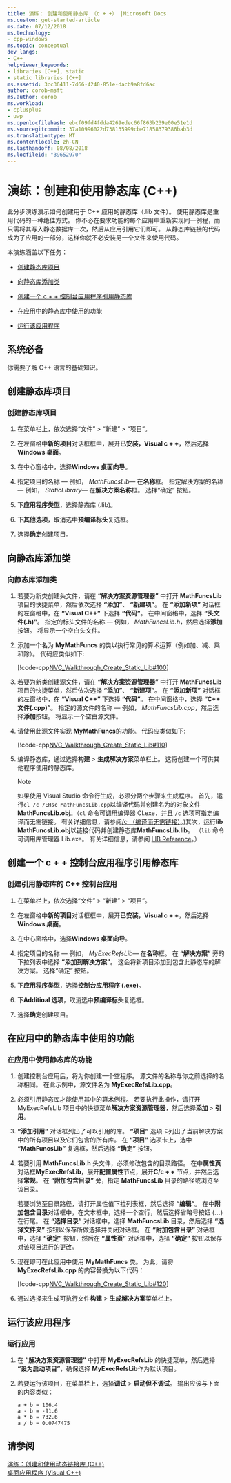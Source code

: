 ```yaml
---
title: 演练： 创建和使用静态库 （c + +） |Microsoft Docs
ms.custom: get-started-article
ms.date: 07/12/2018
ms.technology:
- cpp-windows
ms.topic: conceptual
dev_langs:
- C++
helpviewer_keywords:
- libraries [C++], static
- static libraries [C++]
ms.assetid: 3cc36411-7d66-4240-851e-dacb9a8fd6ac
author: corob-msft
ms.author: corob
ms.workload:
- cplusplus
- uwp
ms.openlocfilehash: ebcf09fd4fdda4269edec66f863b239e00e51e1d
ms.sourcegitcommit: 37a10996022d738135999cbe71858379386bab3d
ms.translationtype: MT
ms.contentlocale: zh-CN
ms.lasthandoff: 08/08/2018
ms.locfileid: "39652970"
---
```

# <a name="walkthrough-creating-and-using-a-static-library-c"></a>演练：创建和使用静态库 (C++)
此分步演练演示如何创建用于 C++ 应用的静态库（.lib 文件）。 使用静态库是重用代码的一种绝佳方式。 你不必在要求功能的每个应用中重新实现同一例程，而只需将其写入静态数据库一次，然后从应用引用它们即可。 从静态库链接的代码成为了应用的一部分，这样你就不必安装另一个文件来使用代码。  
  
 本演练涵盖以下任务：  
  
-   [创建静态库项目](#CreateLibProject)  
  
-   [向静态库添加类](#AddClassToLib)  
  
-   [创建一个 c + + 控制台应用程序引用静态库](#CreateAppToRefTheLib)  
  
-   [在应用中的静态库中使用的功能](#UseLibInApp)  
  
-   [运行该应用程序](#RunApp)  
  
## <a name="prerequisites"></a>系统必备  
 你需要了解 C++ 语言的基础知识。  
  
##  <a name="CreateLibProject"></a> 创建静态库项目  
  
### <a name="to-create-a-static-library-project"></a>创建静态库项目  
  
1.  在菜单栏上，依次选择“文件” > “新建” > “项目”。  
  
2. 在左窗格中**新的项目**对话框框中，展开**已安装，Visual c + +**，然后选择**Windows 桌面**。
  
3. 在中心窗格中，选择**Windows 桌面向导**。  
  
4.  指定项目的名称 — 例如， *MathFuncsLib*— 在**名称**框。 指定解决方案的名称 — 例如， *StaticLibrary*— 在**解决方案名称**框。 选择“确定”  按钮。  
  
5. 下**应用程序类型**，选择静态库 (.lib)。  
  
6. 下**其他选项**，取消选中**预编译标头**复选框。
  
7. 选择**确定**创建项目。  
 
##  <a name="AddClassToLib"></a> 向静态库添加类  
  
### <a name="to-add-a-class-to-the-static-library"></a>向静态库添加类  
  
1.  若要为新类创建头文件，请在 **“解决方案资源管理器”** 中打开 **MathFuncsLib**项目的快捷菜单，然后依次选择 **“添加”**、 **“新建项”**。 在 **“添加新项”** 对话框的左窗格中，在 **“Visual C++”** 下选择 **“代码”**。 在中间窗格中，选择 **“头文件(.h)”**。 指定的标头文件的名称 — 例如， *MathFuncsLib.h*，然后选择**添加**按钮。 将显示一个空白头文件。  
  
2.  添加一个名为 **MyMathFuncs** 的类以执行常见的算术运算（例如加、减、乘和除）。 代码应类似如下:  
  
     [!code-cpp[NVC_Walkthrough_Create_Static_Lib#100](../windows/codesnippet/CPP/walkthrough-creating-and-using-a-static-library-cpp_1.h)]  
  
3.  若要为新类创建源文件，请在 **“解决方案资源管理器”** 中打开 **MathFuncsLib**项目的快捷菜单，然后依次选择 **“添加”**、 **“新建项”**。 在 **“添加新项”** 对话框的左窗格中，在 **“Visual C++”** 下选择 **“代码”**。 在中间窗格中，选择 **“C++ 文件(.cpp)”**。 指定的源文件的名称 — 例如， *MathFuncsLib.cpp*，然后选择**添加**按钮。 将显示一个空白源文件。  
  
4.  请使用此源文件实现 **MyMathFuncs**的功能。 代码应类似如下:  
  
     [!code-cpp[NVC_Walkthrough_Create_Static_Lib#110](../windows/codesnippet/CPP/walkthrough-creating-and-using-a-static-library-cpp_2.cpp)]  
  
5.  编译静态库，通过选择**构建** > **生成解决方案**菜单栏上。 这将创建一个可供其他程序使用的静态库。  
  
    > [!NOTE]
    >  如果使用 Visual Studio 命令行生成，必须分两个步骤来生成程序。 首先，运行`cl /c /EHsc MathFuncsLib.cpp`以编译代码并创建名为的对象文件**MathFuncsLib.obj**。（`cl` 命令可调用编译器 Cl.exe，并且 `/c` 选项可指定编译而无需链接。 有关详细信息，请参阅[/c （编译而无需链接）](../build/reference/c-compile-without-linking.md)。)其次，运行**lib MathFuncsLib.obj**以链接代码并创建静态库**MathFuncsLib.lib**。 （`lib` 命令可调用库管理器 Lib.exe。 有关详细信息，请参阅 [LIB Reference](../build/reference/lib-reference.md)。）  
  
##  <a name="CreateAppToRefTheLib"></a> 创建一个 c + + 控制台应用程序引用静态库  
  
### <a name="to-create-a-c-console-app-that-references-the-static-library"></a>创建引用静态库的 C++ 控制台应用  
  
1.  在菜单栏上，依次选择“文件” > “新建” > “项目”。  
  
2. 在左窗格中**新的项目**对话框框中，展开**已安装，Visual c + +**，然后选择**Windows 桌面**。  

3. 在中心窗格中，选择**Windows 桌面向导**。  
  
4.  指定项目的名称 — 例如， *MyExecRefsLib*— 在**名称**框。 在 **“解决方案”** 旁的下拉列表中选择 **“添加到解决方案”**。 这会将新项目添加到包含此静态库的解决方案。 选择“确定”  按钮。  
5. 下**应用程序类型**，选择**控制台应用程序 (.exe)**。

6. 下**Additioal 选项**，取消选中**预编译标头**复选框。

7. 选择**确定**创建项目。  
  
##  <a name="UseLibInApp"></a> 在应用中的静态库中使用的功能  
  
### <a name="to-use-the-functionality-from-the-static-library-in-the-app"></a>在应用中使用静态库的功能  
  
1.  创建控制台应用后，将为你创建一个空程序。 源文件的名称与你之前选择的名称相同。 在此示例中，源文件名为 **MyExecRefsLib.cpp**。  
  
2.  必须引用静态库才能使用其中的算术例程。 若要执行此操作，请打开 MyExecRefsLib 项目中的快捷菜单**解决方案资源管理器**，然后选择**添加** > **引用**。  
  
3.  **“添加引用”** 对话框列出了可以引用的库。 **“项目”** 选项卡列出了当前解决方案中的所有项目以及它们包含的所有库。 在 **“项目”** 选项卡上，选中 **“MathFuncsLib”** 复选框，然后选择 **“确定”** 按钮。  
  
4.  若要引用 **MathFuncsLib.h** 头文件，必须修改包含的目录路径。 在中**属性页**对话框**MyExecRefsLib**，展开**配置属性**节点，展开**C/c + +** 节点，并然后选择**常规**。 在 **“附加包含目录”** 旁，指定 **MathFuncsLib** 目录的路径或浏览至该目录。  
  
     若要浏览至目录路径，请打开属性值下拉列表框，然后选择 **“编辑”**。 在中**附加包含目录**对话框中，在文本框中，选择一个空行，然后选择省略号按钮 (**...**) 在行尾。 在 **“选择目录”** 对话框中，选择 **MathFuncsLib** 目录，然后选择 **“选择文件夹”** 按钮以保存所做选择并关闭对话框。 在 **“附加包含目录”** 对话框中，选择 **“确定”** 按钮，然后在 **“属性页”** 对话框中，选择 **“确定”** 按钮以保存对该项目进行的更改。  
  
5.  现在即可在此应用中使用 **MyMathFuncs** 类。 为此，请将 **MyExecRefsLib.cpp** 的内容替换为以下代码：  
  
     [!code-cpp[NVC_Walkthrough_Create_Static_Lib#120](../windows/codesnippet/CPP/walkthrough-creating-and-using-a-static-library-cpp_3.cpp)]  
  
6.  通过选择来生成可执行文件**构建** > **生成解决方案**菜单栏上。  
  
##  <a name="RunApp"></a> 运行该应用程序  
  
### <a name="to-run-the-app"></a>运行应用  
  
1.  在 **“解决方案资源管理器”** 中打开 **MyExecRefsLib** 的快捷菜单，然后选择 **“设为启动项目”**，确保选择 **MyExecRefsLib**作为默认项目。  
  
2.  若要运行该项目，在菜单栏上，选择**调试** > **启动但不调试**。 输出应该与下面的内容类似：  
  
    ```Output  
    a + b = 106.4  
    a - b = -91.6  
    a * b = 732.6  
    a / b = 0.0747475  
    ```  
  
## <a name="see-also"></a>请参阅  
 [演练：创建和使用动态链接库 (C++)](../build/walkthrough-creating-and-using-a-dynamic-link-library-cpp.md)   
 [桌面应用程序 (Visual C++)](../windows/desktop-applications-visual-cpp.md)